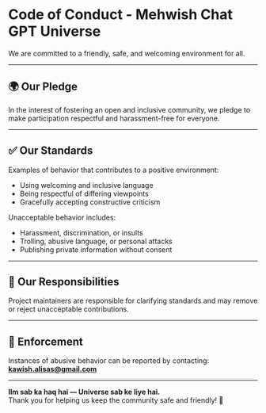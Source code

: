 # Code of Conduct - Mehwish Chat GPT Universe

We are committed to a friendly, safe, and welcoming environment for all.

---

## 🌍 Our Pledge

In the interest of fostering an open and inclusive community, we pledge to make participation respectful and harassment-free for everyone.

---

## ✅ Our Standards

Examples of behavior that contributes to a positive environment:

- Using welcoming and inclusive language
- Being respectful of differing viewpoints
- Gracefully accepting constructive criticism

Unacceptable behavior includes:

- Harassment, discrimination, or insults
- Trolling, abusive language, or personal attacks
- Publishing private information without consent

---

## 🧭 Our Responsibilities

Project maintainers are responsible for clarifying standards and may remove or reject unacceptable contributions.

---

## 📨 Enforcement

Instances of abusive behavior can be reported by contacting: **kawish.alisas@gmail.com**

---

**Ilm sab ka haq hai — Universe sab ke liye hai.**  
Thank you for helping us keep the community safe and friendly! 🌟
